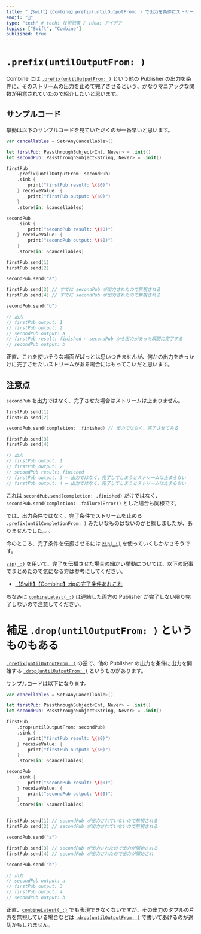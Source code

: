 ```yaml
---
title: "【Swift】【Combine】prefix(untilOutputFrom: ) で出力を条件にストリームを完了させる"
emoji: "🔖"
type: "tech" # tech: 技術記事 / idea: アイデア
topics: ["Swift", "Combine"]
published: true
---
```


# `.prefix(untilOutputFrom: )`

 Combine には [`.prefix(untilOutputFrom: )`](https://developer.apple.com/documentation/combine/just/prefix(untiloutputfrom:)) という他の Publisher の出力を条件に、そのストリームの出力を止めて完了させるという、かなりマニアックな関数が用意されていたので紹介したいと思います。

## サンプルコード

挙動は以下のサンプルコードを見ていただくのが一番早いと思います。

```swift
var cancellables = Set<AnyCancellable>()

let firstPub: PassthroughSubject<Int, Never> = .init()
let secondPub: PassthroughSubject<String, Never> = .init()

firstPub
    .prefix(untilOutputFrom: secondPub)
    .sink {
        print("firstPub result: \($0)")
    } receiveValue: {
        print("firstPub output: \($0)")
    }
    .store(in: &cancellables)

secondPub
    .sink {
        print("secondPub result: \($0)")
    } receiveValue: {
        print("secondPub output: \($0)")
    }
    .store(in: &cancellables)

firstPub.send(1)
firstPub.send(2)

secondPub.send("a")

firstPub.send(3) // すでに secondPub が出力されたので無視される
firstPub.send(4) // すでに secondPub が出力されたので無視される

secondPub.send("b")

// 出力
// firstPub output: 1
// firstPub output: 2
// secondPub output: a
// firstPub result: finished ← secondPub から出力があった瞬間に完了する
// secondPub output: b
```

正直、これを使いそうな場面がぱっとは思いつきませんが、何かの出力をきっかけに完了させたいストリームがある場合にはもってこいだと思います。

## 注意点

`secondPub` を出力ではなく、完了させた場合はストリームは止まりません。


```swift
firstPub.send(1)
firstPub.send(2)

secondPub.send(completion: .finished) // 出力ではなく、完了させてみる

firstPub.send(3)
firstPub.send(4)

// 出力
// firstPub output: 1
// firstPub output: 2
// secondPub result: finished
// firstPub output: 3 ← 出力ではなく、完了してしまうとストリームは止まらない
// firstPub output: 4 ← 出力ではなく、完了してしまうとストリームは止まらない
```

これは `secondPub.send(completion: .finished)` だけではなく、 `secondPub.send(completion: .failure(Error))` とした場合も同様です。

では、出力条件ではなく、完了条件でストリームを止める `.prefix(untilCompletionFrom: )` みたいなものはないのかと探しましたが、ありませんでした。。。

今のところ、完了条件を伝搬させるには [`zip(_:)`](https://developer.apple.com/documentation/combine/publisher/zip(_:)) を使っていくしかなさそうです。

 [`zip(_:)`](https://developer.apple.com/documentation/combine/publisher/zip(_:)) を用いて、完了を伝播させた場合の細かい挙動については、以下の記事でまとめたので気になる方は参考にしてください。

- [【Swift】【Combine】zipの完了条件あれこれ](https://zenn.dev/ikuraikura/articles/2021-12-25-combine-zip)

ちなみに [`combineLatest(_:)`](https://developer.apple.com/documentation/combine/publisher/combinelatest(_:)) は連結した両方の Publisher が完了しない限り完了しないので注意してください。


# 補足 `.drop(untilOutputFrom: )` というものもある

[`.prefix(untilOutputFrom: )`](https://developer.apple.com/documentation/combine/just/prefix(untiloutputfrom:)) の逆で、他の Publisher の出力を条件に出力を開始する [`.drop(untilOutputFrom: )`](https://developer.apple.com/documentation/combine/fail/drop(untiloutputfrom:)) というものがあります。

サンプルコードは以下になります。

```swift
var cancellables = Set<AnyCancellable>()

let firstPub: PassthroughSubject<Int, Never> = .init()
let secondPub: PassthroughSubject<String, Never> = .init()

firstPub
    .drop(untilOutputFrom: secondPub)
    .sink {
        print("firstPub result: \($0)")
    } receiveValue: {
        print("firstPub output: \($0)")
    }
    .store(in: &cancellables)

secondPub
    .sink {
        print("secondPub result: \($0)")
    } receiveValue: {
        print("secondPub output: \($0)")
    }
    .store(in: &cancellables)


firstPub.send(1) // secondPub が出力されていないので無視される
firstPub.send(2) // secondPub が出力されていないので無視される

secondPub.send("a")

firstPub.send(3) // secondPub が出力されたので出力が開始される
firstPub.send(4) // secondPub が出力されたので出力が開始され

secondPub.send("b")

// 出力
// secondPub output: a
// firstPub output: 3
// firstPub output: 4
// secondPub output: b
```

正直、[`combineLatest(_:)`](https://developer.apple.com/documentation/combine/publisher/combinelatest(_:)) でも表現できなくないですが、その出力のタプルの片方を無視している場合などは [`.drop(untilOutputFrom: )`](https://developer.apple.com/documentation/combine/fail/drop(untiloutputfrom:)) で書いてあげるのが適切かもしれません。